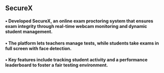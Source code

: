 ## SecureX
#### • Developed SecureX, an online exam proctoring system that ensures exam integrity through real-time webcam monitoring and dynamic student management.
#### • The platform lets teachers manage tests, while students take exams in full screen with face detection.
#### • Key features include tracking student activity and a performance leaderboard to foster a fair testing environment.
